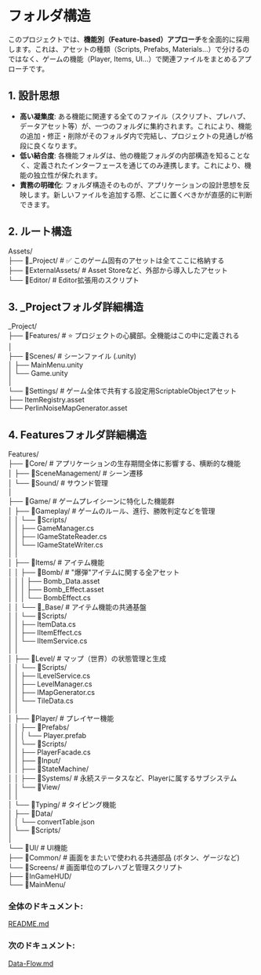 # **フォルダ構造**

このプロジェクトでは、**機能別（Feature-based）アプローチ**を全面的に採用します。これは、アセットの種類（Scripts, Prefabs, Materials...）で分けるのではなく、ゲームの機能（Player, Items, UI...）で関連ファイルをまとめるアプローチです。

## **1\. 設計思想**

* **高い凝集度**: ある機能に関連する全てのファイル（スクリプト、プレハブ、データアセット等）が、一つのフォルダに集約されます。これにより、機能の追加・修正・削除がそのフォルダ内で完結し、プロジェクトの見通しが格段に良くなります。  
* **低い結合度**: 各機能フォルダは、他の機能フォルダの内部構造を知ることなく、定義されたインターフェースを通じてのみ連携します。これにより、機能の独立性が保たれます。  
* **責務の明確化**: フォルダ構造そのものが、アプリケーションの設計思想を反映します。新しいファイルを追加する際、どこに置くべきかが直感的に判断できます。

## **2\. ルート構造**

Assets/  
├── 📂\_Project/      \# ✅ このゲーム固有のアセットは全てここに格納する  
├── 📂ExternalAssets/  \# Asset Storeなど、外部から導入したアセット  
└── 📂Editor/        \# Editor拡張用のスクリプト

## **3\. \_Projectフォルダ詳細構造**

\_Project/  
├── 📂Features/         \# ⭐ プロジェクトの心臓部。全機能はこの中に定義される  
│  
├── 📂Scenes/           \# シーンファイル (.unity)  
│   ├── MainMenu.unity  
│   └── Game.unity  
│  
└── 📂Settings/         \# ゲーム全体で共有する設定用ScriptableObjectアセット  
    ├── ItemRegistry.asset  
    └── PerlinNoiseMapGenerator.asset

## **4\. Featuresフォルダ詳細構造**

Features/  
├── 📂Core/                 \# アプリケーションの生存期間全体に影響する、横断的な機能  
│   ├── 📂SceneManagement/    \# シーン遷移  
│   └── 📂Sound/              \# サウンド管理  
│  
├── 📂Game/                 \# ゲームプレイシーンに特化した機能群  
│   ├── 📂Gameplay/           \# ゲームのルール、進行、勝敗判定などを管理  
│   │   └── 📂Scripts/  
│   │       ├── GameManager.cs  
│   │       ├── IGameStateReader.cs  
│   │       └── IGameStateWriter.cs  
│   │  
│   ├── 📂Items/              \# アイテム機能  
│   │   ├── 📂Bomb/             \# "爆弾"アイテムに関する全アセット  
│   │   │   ├── Bomb\_Data.asset  
│   │   │   ├── Bomb\_Effect.asset  
│   │   │   └── BombEffect.cs  
│   │   └── 📂\_Base/            \# アイテム機能の共通基盤  
│   │       └── 📂Scripts/  
│   │           ├── ItemData.cs  
│   │           ├── IItemEffect.cs  
│   │           └── IItemService.cs  
│   │  
│   ├── 📂Level/              \# マップ（世界）の状態管理と生成  
│   │   └── 📂Scripts/  
│   │       ├── ILevelService.cs  
│   │       ├── LevelManager.cs  
│   │       ├── IMapGenerator.cs  
│   │       └── TileData.cs  
│   │  
│   ├── 📂Player/             \# プレイヤー機能  
│   │   ├── 📂Prefabs/  
│   │   │   └── Player.prefab  
│   │   └── 📂Scripts/  
│   │       ├── PlayerFacade.cs  
│   │       ├── 📂Input/  
│   │       ├── 📂StateMachine/  
│   │       ├── 📂Systems/      \# 永続ステータスなど、Playerに属するサブシステム  
│   │       └── 📂View/  
│   │  
│   └── 📂Typing/             \# タイピング機能  
│       ├── 📂Data/  
│       │   └── convertTable.json  
│       └── 📂Scripts/  
│  
└── 📂UI/                   \# UI機能  
    ├── 📂Common/             \# 画面をまたいで使われる共通部品 (ボタン、ゲージなど)  
    └── 📂Screens/            \# 画面単位のプレハブと管理スクリプト  
        ├── 📂InGameHUD/  
        └── 📂MainMenu/

### **全体のドキュメント:**　
[README.md](./README.md)
### **次のドキュメント:**
[Data-Flow.md](./Data-Flow.md)